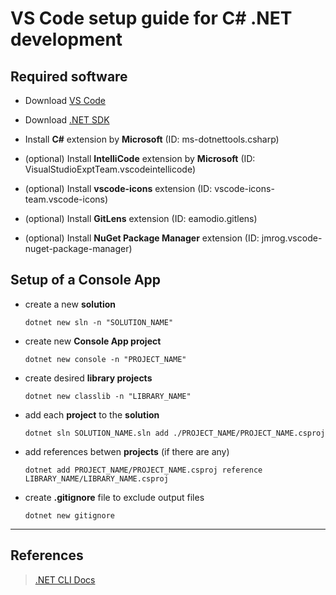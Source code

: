 
# VS Code setup guide for C# .NET development

## Required software

* Download [VS Code](https://code.visualstudio.com/download)

* Download [.NET SDK](https://dotnet.microsoft.com/en-us/download)

* Install **C#** extension by **Microsoft** (ID: ms-dotnettools.csharp)  

* (optional) Install **IntelliCode** extension by **Microsoft** (ID: VisualStudioExptTeam.vscodeintellicode)

* (optional) Install **vscode-icons** extension (ID: vscode-icons-team.vscode-icons)

* (optional) Install **GitLens** extension (ID: eamodio.gitlens)

* (optional) Install **NuGet Package Manager** extension (ID: jmrog.vscode-nuget-package-manager)

## Setup of a Console App

* create a new **solution**

      dotnet new sln -n "SOLUTION_NAME"

* create new **Console App project**

      dotnet new console -n "PROJECT_NAME"

* create desired **library projects**

      dotnet new classlib -n "LIBRARY_NAME"

* add each **project** to the **solution**

      dotnet sln SOLUTION_NAME.sln add ./PROJECT_NAME/PROJECT_NAME.csproj

* add references betwen **projects** (if there are any)

      dotnet add PROJECT_NAME/PROJECT_NAME.csproj reference LIBRARY_NAME/LIBRARY_NAME.csproj

* create **.gitignore** file to exclude output files

      dotnet new gitignore

 ---

## References

 > [.NET CLI Docs](https://learn.microsoft.com/en-us/dotnet/core/tools/)
